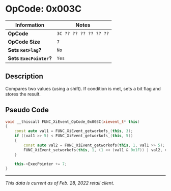 # OpCode: 0x003C

| Information               | Notes |
|---                        |---    |
| **OpCode**                | `3C ?? ?? ?? ?? ?? ??` |
| **OpCode Size**           | `7`   |
| **Sets `RetFlag`?**       | `No`  |
| **Sets `ExecPointer`?**   | `Yes` |

## Description

Compares two values (using a shift). If condition is met, sets a bit flag and stores the result.

## Pseudo Code

```cpp
void __thiscall FUNC_XiEvent_OpCode_0x003C(xievent_t* this)
{
    const auto val1 = FUNC_XiEvent_getworkofs_(this, 3);
    if ((val1 >> 5) < FUNC_XiEvent_getworkofs_(this, 5))
    {
        const auto val2 = FUNC_XiEvent_getworkofs(this, 1, val1 >> 5);
        FUNC_XiEvent_setworkofs(this, 1, (1 << (val1 & 0x1F)) | val2, val1 >> 5);
    }

    this->ExecPointer += 7;
}
```

---

_This data is current as of Feb. 28, 2022 retail client._